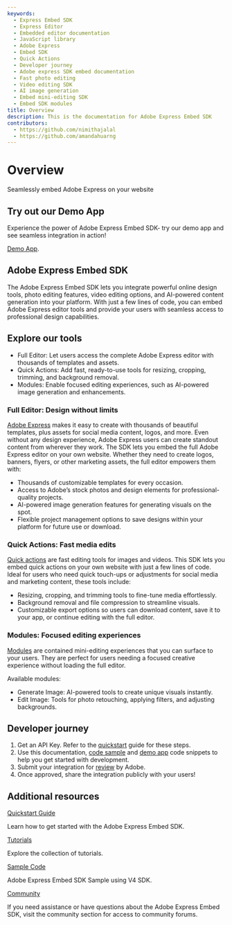 ```yaml
---
keywords:
  - Express Embed SDK
  - Express Editor
  - Embedded editor documentation
  - JavaScript library
  - Adobe Express
  - Embed SDK
  - Quick Actions
  - Developer journey
  - Adobe express SDK embed documentation
  - Fast photo editing
  - Video editing SDK
  - AI image generation
  - Embed mini-editing SDK
  - Embed SDK modules
title: Overview
description: This is the documentation for Adobe Express Embed SDK
contributors:
  - https://github.com/nimithajalal
  - https://github.com/amandahuarng
---
```

<Hero slots="heading, text" background="rgb(138, 43, 226)"/>

#  Overview

Seamlessly embed Adobe Express on your website

<AnnouncementBlock slots="heading, text, button" />

## Try out our Demo App

Experience the power of Adobe Express Embed SDK- try our demo app and see seamless integration in action!

[Demo App](https://demo.expressembed.com/).

## Adobe Express Embed SDK

The Adobe Express Embed SDK lets you integrate powerful online design tools, photo editing features, video editing options, and AI-powered content generation into your platform. With just a few lines of code, you can embed Adobe Express editor tools and provide your users with seamless access to professional design capabilities.

## Explore our tools

- Full Editor: Let users access the complete Adobe Express editor with thousands of templates and assets.
- Quick Actions: Add fast, ready-to-use tools for resizing, cropping, trimming, and background removal.
- Modules: Enable focused editing experiences, such as AI-powered image generation and enhancements.

### Full Editor: Design without limits

[Adobe Express](https://adobe.com/express) makes it easy to create with thousands of beautiful templates, plus assets for social media content, logos, and more. Even without any design experience, Adobe Express users can create standout content from wherever they work. The SDK lets you embed the full Adobe Express editor on your own website. Whether they need to create logos, banners, flyers, or other marketing assets, the full editor empowers them with:

- Thousands of customizable templates for every occasion.
- Access to Adobe’s stock photos and design elements for professional-quality projects.
- AI-powered image generation features for generating visuals on the spot.
- Flexible project management options to save designs within your platform for future use or download.

### Quick Actions: Fast media edits

[Quick actions](https://www.adobe.com/express/feature/quick-actions) are fast editing tools for images and videos. This SDK lets you embed quick actions on your own website with just a few lines of code. Ideal for users who need quick touch-ups or adjustments for social media and marketing content, these tools include:

- Resizing, cropping, and trimming tools to fine-tune media effortlessly.
- Background removal and file compression to streamline visuals.
- Customizable export options so users can download content, save it to your app, or continue editing with the full editor.

### Modules: Focused editing experiences

[Modules](../guides/modules/index.md) are contained mini-editing experiences that you can surface to your users. They are perfect for users needing a focused creative experience without loading the full editor.

Available modules:

- Generate Image: AI-powered tools to create unique visuals instantly.
- Edit Image: Tools for photo retouching, applying filters, and adjusting backgrounds.

## Developer journey

1. Get an API Key. Refer to the [quickstart](./quickstart/index.md) guide for these steps.
2. Use this documentation, [code sample](https://github.com/AdobeDocs/cc-everywhere/tree/main/v4-sample/sample.md) and [demo app](https://demo.expressembed.com/) code snippets to help you get started with development.
3. Submit your integration for [review](./review/index.md) by Adobe.
4. Once approved, share the integration publicly with your users!

## Additional resources

<DiscoverBlock slots="link, text"/>

[Quickstart Guide](../guides/quickstart/)

Learn how to get started with the Adobe Express Embed SDK.

<DiscoverBlock slots="link, text"/>

[Tutorials](..//guides/tutorials/)

Explore the collection of tutorials.

<DiscoverBlock slots="link, text"/>

[Sample Code](https://github.com/AdobeDocs/cc-everywhere/tree/main/v4-sample)

Adobe Express Embed SDK Sample using V4 SDK.

<DiscoverBlock slots="link, text"/>

[Community](https://developer.adobe.com/express/community)

If you need assistance or have questions about the Adobe Express Embed SDK, visit the community section for access to community forums.
